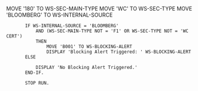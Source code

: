 MOVE '180' TO WS-SEC-MAIN-TYPE
           MOVE 'WC' TO WS-SEC-TYPE
           MOVE 'BLOOMBERG' TO WS-INTERNAL-SOURCE

      
           IF WS-INTERNAL-SOURCE = 'BLOOMBERG'
               AND (WS-SEC-MAIN-TYPE NOT = 'F1' OR WS-SEC-TYPE NOT = 'WC CERT')
               THEN
                   MOVE 'B001' TO WS-BLOCKING-ALERT
                   DISPLAY 'Blocking Alert Triggered: ' WS-BLOCKING-ALERT
           ELSE
            
               DISPLAY 'No Blocking Alert Triggered.'
           END-IF.

           STOP RUN.
